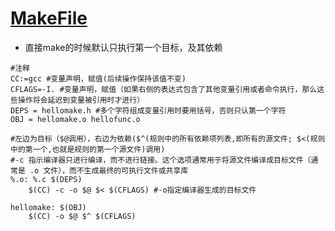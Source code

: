 # [MakeFile](https://www.cs.colby.edu/maxwell/courses/tutorials/maketutor/)
  - 直接make的时候默认只执行第一个目标，及其依赖

```
#注释
CC:=gcc #变量声明，赋值(后续操作保持该值不变)
CFLAGS=-I. #变量声明，赋值（如果右侧的表达式包含了其他变量引用或者命令执行，那么这些操作将会延迟到变量被引用时才进行）
DEPS = hellomake.h #多个字符组成变量引用时要用括号，否则只认第一个字符
OBJ = hellomake.o hellofunc.o 

#左边为目标（$@调用），右边为依赖($^(规则中的所有依赖项列表,即所有的源文件; $<(规则中的第一个,也就是规则的第一个源文件)调用)
#-c 指示编译器只进行编译，而不进行链接。这个选项通常用于将源文件编译成目标文件（通常是 .o 文件），而不生成最终的可执行文件或共享库
%.o: %.c $(DEPS)
	$(CC) -c -o $@ $< $(CFLAGS) #-o指定编译器生成的目标文件

hellomake: $(OBJ)
	$(CC) -o $@ $^ $(CFLAGS)
```
